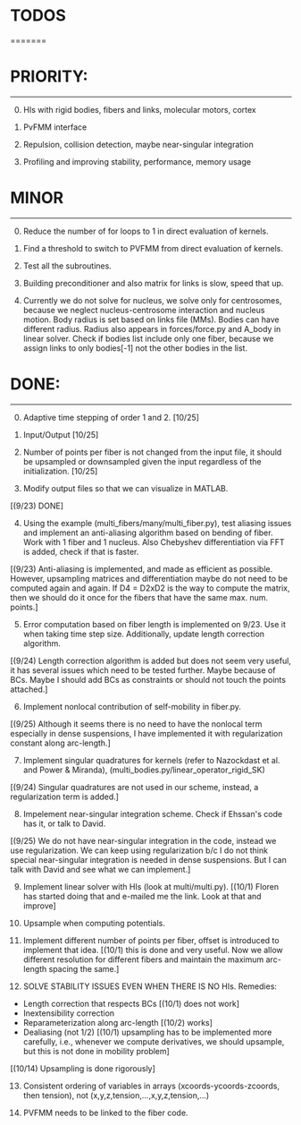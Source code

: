 # TODOS 
=======

# PRIORITY:
------------------------

0. HIs with rigid bodies, fibers and links, molecular motors, cortex

1. PvFMM interface

2. Repulsion, collision detection, maybe near-singular integration

3. Profiling and improving stability, performance, memory usage

# MINOR
-----------------------
0. Reduce the number of for loops to 1 in direct evaluation of kernels.

1. Find a threshold to switch to PVFMM from direct evaluation of kernels.

2. Test all the subroutines.

3. Building preconditioner and also matrix for links is slow, speed that up. 

4. Currently we do not solve for nucleus, we solve only for centrosomes,
because we neglect nucleus-centrosome interaction and nucleus motion. Body
radius is set based on links file (MMs). Bodies can have different radius.
Radius also appears in forces/force.py and A_body in linear solver. Check if
bodies list include only one fiber, because we assign links to only bodies[-1]
not the other bodies in the list.

# DONE:
-------------------------

0. Adaptive time stepping of order 1 and 2.
   [10/25]

1. Input/Output [10/25]
 
2. Number of points per fiber is not changed from the input file, it should be
   upsampled or downsampled given the input regardless of the initialization.
   [10/25]

3. Modify output files so that we can visualize in MATLAB. 

  [(9/23) DONE]

4. Using the example (multi_fibers/many/multi_fiber.py), test aliasing issues
   and implement an anti-aliasing algorithm based on bending of fiber.
   Work with 1 fiber and 1 nucleus. Also Chebyshev differentiation via FFT is
   added, check if that is faster. 

  [(9/23) Anti-aliasing is implemented, and made as efficient as possible.
  However, upsampling matrices and differentiation maybe do not need to be computed again and
  again. If D4 = D2xD2 is the way to compute the matrix, then we should do it
  once for the fibers that have the same max. num. points.] 

5. Error computation based on fiber length is implemented on 9/23. Use it when
   taking time step size. Additionally, update length correction algorithm.
  
  [(9/24) Length correction algorithm is added but does not seem very useful, 
  it has several issues which need to be tested further. Maybe because of BCs.
  Maybe I should add BCs as constraints or should not touch the points attached.]

6. Implement nonlocal contribution of self-mobility in fiber.py.

  [(9/25) Although it seems there is no need to have the nonlocal term especially in dense
  suspensions, I have implemented it with regularization constant along
  arc-length.]

7. Implement singular quadratures for kernels (refer to Nazockdast et al. and
   Power & Miranda), (multi_bodies.py/linear_operator_rigid_SK)

  [(9/24) Singular quadratures are not used in our scheme, instead, a regularization
  term is added.]

8. Impelement near-singular integration scheme. Check if Ehssan's code has it,
   or talk to David.
   
  [(9/25) We do not have near-singular integration in the code, instead we use
  regularization. We can keep using regularization b/c I do not think special
  near-singular integration is needed in dense suspensions. But I can talk with
  David and see what we can implement.]

9. Implement linear solver with HIs (look at multi/multi.py).
  [(10/1) Floren has started doing that and e-mailed me the link. Look at that
  and improve]

10. Upsample when computing potentials.

11. Implement different number of points per fiber, offset is introduced to
   implement that idea.
   [(10/1) this is done and very useful. Now we allow different resolution for
   different fibers and maintain the maximum arc-length spacing the same.]

12. SOLVE STABILITY ISSUES EVEN WHEN THERE IS NO HIs. Remedies:
   - Length correction that respects BCs [(10/1) does not work]
   - Inextensibility correction 
   - Reparameterization along arc-length [(10/2) works]
   - Dealiasing (not 1/2)
   [(10/1) upsampling has to be implemented more carefully, i.e., whenever we
   compute derivatives, we should upsample, but this is not done in mobility
   problem]

  [(10/14) Upsampling is done rigorously]

13. Consistent ordering of variables in arrays (xcoords-ycoords-zcoords, then
    tension), not (x,y,z,tension,...,x,y,z,tension,...)

14. PVFMM needs to be linked to the fiber code.




